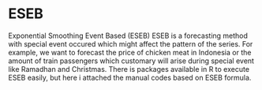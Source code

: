 # ESEB
Exponential Smoothing Event Based (ESEB)
ESEB is a forecasting method with special event occured which might affect the pattern of the series. 
For example, we want to forecast the price of chicken meat in Indonesia or the amount of train passengers which customary will arise during special event like Ramadhan and Christmas. 
There is packages available in R to execute ESEB easily, but here i attached the manual codes based on ESEB formula. 
